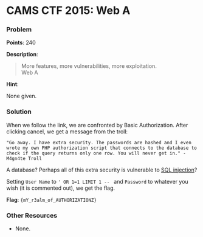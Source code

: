 # CAMS CTF 2015: Web A

### Problem

**Points**: 240

**Description**: 

> More features, more vulnerabilities, more exploitation.  
> Web A

**Hint**: 

None given.

### Solution

When we follow the link, we are confronted by Basic Authorization. After clicking cancel, we get a message from the troll: 

```
"Go away. I have extra security. The passwords are hashed and I even wrote my own PHP authorization script that connects to the database to check if the query returns only one row. You will never get in." - M4gn4te Troll
```

A database? Perhaps all of this extra security is vulnerable to [SQL injection](https://www.owasp.org/index.php/SQL_Injection)?

Setting `User Name` to `' OR 1=1 LIMIT 1 -- ` and `Password` to whatever you wish (it is commented out), we get the flag.

**Flag**: `{mY_r3alm_of_AUTHORIZATIONZ}`

### Other Resources

* None.
